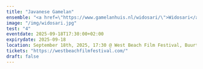 ```yaml
---
title: "Javanese Gamelan"
ensemble: "<a href=\"https://www.gamelanhuis.nl/widosari/\">Widosari</a>"
image: "/img/widosari.jpg"
test: "4"
eventdate: 2025-09-18T17:30:00+02:00
expirydate: 2025-09-18
location: September 18th, 2025, 17:30 @ West Beach Film Festival, Buurtwerkplaats Noorderhof, Amsterdam.
tickets: "https://westbeachfilmfestival.com/"
draft: false
---
```

